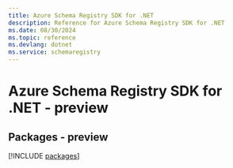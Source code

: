 ```yaml
---
title: Azure Schema Registry SDK for .NET
description: Reference for Azure Schema Registry SDK for .NET
ms.date: 08/30/2024
ms.topic: reference
ms.devlang: dotnet
ms.service: schemaregistry
---
```

# Azure Schema Registry SDK for .NET - preview
## Packages - preview
[!INCLUDE [packages](schema-registry-index.md)]